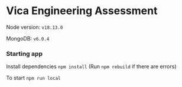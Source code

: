 # Vica Engineering Assessment

Node version: ```v18.13.0```

MongoDB: ```v6.0.4```

### Starting app

Install dependencies
```npm install``` (Run ```npm rebuild``` if there are errors)

To start
```npm run local```